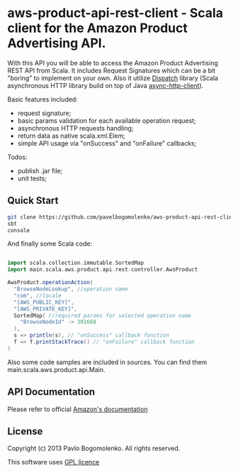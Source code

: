 # aws-product-api-rest-client - Scala client for the Amazon Product Advertising API.

With this API you will be able to access the Amazon Product Advertising REST API from Scala.
It includes Request Signatures which can be a bit "boring" to implement on your own.
Also it utilize [Dispatch](https://github.com/dispatch/reboot) library (Scala asynchronous HTTP library build
on top of Java [async-http-client](https://github.com/AsyncHttpClient/async-http-client)).

Basic features included:
- request signature;
- basic params validation for each available operation request;
- asynchronous HTTP requests handling;
- return data as native scala.xml.Elem;
- simple API usage via "onSuccess" and "onFailure" callbacks;

Todos:
- publish .jar file;
- unit tests;

## Quick Start

```bash
git clone https://github.com/pavelbogomolenko/aws-product-api-rest-client.git
sbt
console
```
And finally some Scala code:

```scala

import scala.collection.immutable.SortedMap
import main.scala.aws.product.api.rest.controller.AwsProduct

AwsProduct.operationAction(
  "BrowseNodeLookup", //operation name
  "com", //locale
  "[AWS_PUBLIC_KEY]",
  "[AWS_PRIVATE_KEY]",
  SortedMap( //required params for selected operation name
    "BrowseNodeId" -> 301668
  ),
  s => println(s), // "onSuccess" callback function
  f => f.printStackTrace() // "onFailure" callback function
)

```

Also some code samples are included in sources. You can find them main.scala.aws.product.api.Main.

## API Documentation

Please refer to official [Amazon's documentation](http://docs.aws.amazon.com/AWSECommerceService/latest/DG/Welcome.html)

## License

Copyright (c) 2013 Pavlo Bogomolenko. All rights reserved.

This software uses [GPL licence](http://www.gnu.org/licenses/gpl.html)